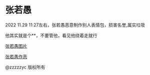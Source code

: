 # 张若愚
2022 11.29 11:27左右，张若愚恶意制作别人表情包，损害名誉,属实垃圾

他其实就是个**，不要管他，看见他绕着走就行

[张若愚图片](https://zzzzzyc.github.io/rj/lajiku/zryze/zryrentu/dh)

[张若愚作恶](https://zzzzzyc.github.io/rj/lajiku/zryze/zryzezj/dh)

@zzzzzyc 版权所有
